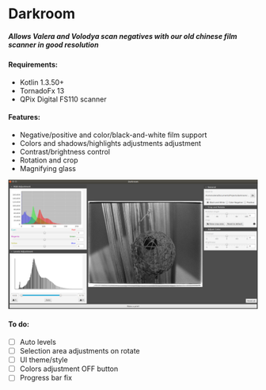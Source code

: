# Darkroom
##### Allows Valera and Volodya scan negatives with our old chinese film scanner in good resolution

#### Requirements:
* Kotlin 1.3.50+
* TornadoFx 13
* QPix Digital FS110 scanner

#### Features:
* Negative/positive and color/black-and-white film support
* Colors and shadows/highlights adjustments adjustment
* Contrast/brightness control
* Rotation and crop
* Magnifying glass

![Screenshot](https://github.com/VolodyaG/darkroom/blob/master/src/main/resources/Screen%201.png)

#### To do:
* [ ] Auto levels
* [ ] Selection area adjustments on rotate
* [ ] UI theme/style
* [ ] Colors adjustment OFF button
* [ ] Progress bar fix 